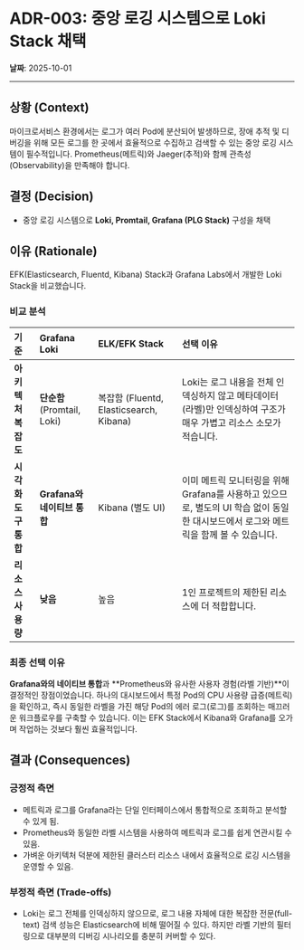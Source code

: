 # ADR-003: 중앙 로깅 시스템으로 Loki Stack 채택

**날짜**: 2025-10-01

---

## 상황 (Context)

마이크로서비스 환경에서는 로그가 여러 Pod에 분산되어 발생하므로, 장애 추적 및 디버깅을 위해 모든 로그를 한 곳에서 효율적으로 수집하고 검색할 수 있는 중앙 로깅 시스템이 필수적입니다. Prometheus(메트릭)와 Jaeger(추적)와 함께 관측성(Observability)을 만족해야 합니다.

## 결정 (Decision)

- 중앙 로깅 시스템으로 **Loki, Promtail, Grafana (PLG Stack)** 구성을 채택

## 이유 (Rationale)

EFK(Elasticsearch, Fluentd, Kibana) Stack과 Grafana Labs에서 개발한 Loki Stack을 비교했습니다.

### 비교 분석

| 기준 | Grafana Loki | ELK/EFK Stack | 선택 이유 |
|:---|:---|:---|:---|
| **아키텍처 복잡도** | **단순함** (Promtail, Loki) | 복잡함 (Fluentd, Elasticsearch, Kibana) | Loki는 로그 내용을 전체 인덱싱하지 않고 메타데이터(라벨)만 인덱싱하여 구조가 매우 가볍고 리소스 소모가 적습니다. |
| **시각화 도구 통합** | **Grafana와 네이티브 통합** | Kibana (별도 UI) | 이미 메트릭 모니터링을 위해 Grafana를 사용하고 있으므로, 별도의 UI 학습 없이 동일한 대시보드에서 로그와 메트릭을 함께 볼 수 있습니다. |
| **리소스 사용량** | **낮음** | 높음 | 1인 프로젝트의 제한된 리소스에 더 적합합니다. |

### 최종 선택 이유

**Grafana와의 네이티브 통합**과 **Prometheus와 유사한 사용자 경험(라벨 기반)**이 결정적인 장점이었습니다. 하나의 대시보드에서 특정 Pod의 CPU 사용량 급증(메트릭)을 확인하고, 즉시 동일한 라벨을 가진 해당 Pod의 에러 로그(로그)를 조회하는 매끄러운 워크플로우를 구축할 수 있습니다. 이는 EFK Stack에서 Kibana와 Grafana를 오가며 작업하는 것보다 훨씬 효율적입니다.

## 결과 (Consequences)

### 긍정적 측면
-   메트릭과 로그를 Grafana라는 단일 인터페이스에서 통합적으로 조회하고 분석할 수 있게 됨.
-   Prometheus와 동일한 라벨 시스템을 사용하여 메트릭과 로그를 쉽게 연관시킬 수 있음.
-   가벼운 아키텍처 덕분에 제한된 클러스터 리소스 내에서 효율적으로 로깅 시스템을 운영할 수 있음.

### 부정적 측면 (Trade-offs)
-   Loki는 로그 전체를 인덱싱하지 않으므로, 로그 내용 자체에 대한 복잡한 전문(full-text) 검색 성능은 Elasticsearch에 비해 떨어질 수 있다. 하지만 라벨 기반의 필터링으로 대부분의 디버깅 시나리오를 충분히 커버할 수 있다.